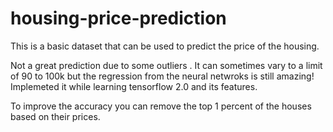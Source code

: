 # housing-price-prediction

This is a basic dataset that can be used to predict the price of the housing.

Not a great prediction due to some outliers . It can sometimes vary to a limit of 90 to 100k but the regression from the neural netwroks is still amazing! 
 Implemeted it while learning tensorflow 2.0 and its features.
 
 To improve the accuracy you can remove the top 1 percent of the houses based on their prices.
